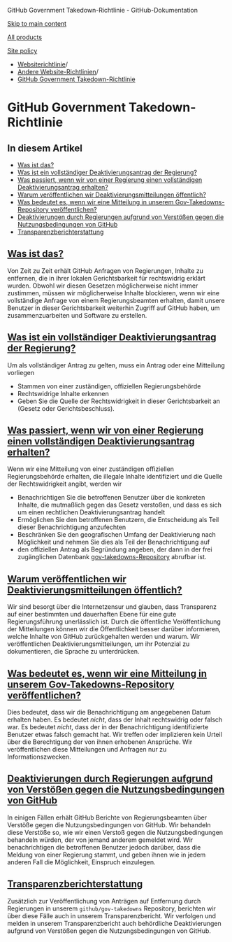 GitHub Government Takedown-Richtlinie - GitHub-Dokumentation

[Skip to main content](#main-content)

[All products](/de)

[Site policy](/site-policy)

* [Websiterichtlinie](/de/site-policy)/
* [Andere Website-Richtlinien](/de/site-policy/other-site-policies)/
* [GitHub Government Takedown-Richtlinie](/de/site-policy/other-site-policies/github-government-takedown-policy)

GitHub Government Takedown-Richtlinie
==========

In diesem Artikel
----------

* [Was ist das?](#what-is-this)
* [Was ist ein vollständiger Deaktivierungsantrag der Regierung?](#what-is-a-complete-government-takedown-request)
* [Was passiert, wenn wir von einer Regierung einen vollständigen Deaktivierungsantrag erhalten?](#what-happens-when-we-receive-a-complete-takedown-request-from-a-government)
* [Warum veröffentlichen wir Deaktivierungsmitteilungen öffentlich?](#why-do-we-publicly-post-takedown-notices)
* [Was bedeutet es, wenn wir eine Mitteilung in unserem Gov-Takedowns-Repository veröffentlichen?](#what-does-it-mean-if-we-post-a-notice-in-our-gov-takedowns-repository)
* [Deaktivierungen durch Regierungen aufgrund von Verstößen gegen die Nutzungsbedingungen von GitHub](#government-takedowns-based-on-violations-of-githubs-terms-of-service)
* [Transparenzberichterstattung](#transparency-reporting)

[Was ist das?](#what-is-this)
----------

Von Zeit zu Zeit erhält GitHub Anfragen von Regierungen, Inhalte zu entfernen, die in ihrer lokalen Gerichtsbarkeit für rechtswidrig erklärt wurden. Obwohl wir diesen Gesetzen möglicherweise nicht immer zustimmen, müssen wir möglicherweise Inhalte blockieren, wenn wir eine vollständige Anfrage von einem Regierungsbeamten erhalten, damit unsere Benutzer in dieser Gerichtsbarkeit weiterhin Zugriff auf GitHub haben, um zusammenzuarbeiten und Software zu erstellen.

[Was ist ein vollständiger Deaktivierungsantrag der Regierung?](#what-is-a-complete-government-takedown-request)
----------

Um als vollständiger Antrag zu gelten, muss ein Antrag oder eine Mitteilung vorliegen

* Stammen von einer zuständigen, offiziellen Regierungsbehörde
* Rechtswidrige Inhalte erkennen
* Geben Sie die Quelle der Rechtswidrigkeit in dieser Gerichtsbarkeit an (Gesetz oder Gerichtsbeschluss).

[Was passiert, wenn wir von einer Regierung einen vollständigen Deaktivierungsantrag erhalten?](#what-happens-when-we-receive-a-complete-takedown-request-from-a-government)
----------

Wenn wir eine Mitteilung von einer zuständigen offiziellen Regierungsbehörde erhalten, die illegale Inhalte identifiziert und die Quelle der Rechtswidrigkeit angibt, werden wir

* Benachrichtigen Sie die betroffenen Benutzer über die konkreten Inhalte, die mutmaßlich gegen das Gesetz verstoßen, und dass es sich um einen rechtlichen Deaktivierungsantrag handelt
* Ermöglichen Sie den betroffenen Benutzern, die Entscheidung als Teil dieser Benachrichtigung anzufechten
* Beschränken Sie den geografischen Umfang der Deaktivierung nach Möglichkeit und nehmen Sie dies als Teil der Benachrichtigung auf
* den offiziellen Antrag als Begründung angeben, der dann in der frei zugänglichen Datenbank [gov-takedowns-Repository](https://github.com/github/gov-takedowns) abrufbar ist.

[Warum veröffentlichen wir Deaktivierungsmitteilungen öffentlich?](#why-do-we-publicly-post-takedown-notices)
----------

Wir sind besorgt über die Internetzensur und glauben, dass Transparenz auf einer bestimmten und dauerhaften Ebene für eine gute Regierungsführung unerlässlich ist. Durch die öffentliche Veröffentlichung der Mitteilungen können wir die Öffentlichkeit besser darüber informieren, welche Inhalte von GitHub zurückgehalten werden und warum. Wir veröffentlichen Deaktivierungsmitteilungen, um ihr Potenzial zu dokumentieren, die Sprache zu unterdrücken.

[Was bedeutet es, wenn wir eine Mitteilung in unserem Gov-Takedowns-Repository veröffentlichen?](#what-does-it-mean-if-we-post-a-notice-in-our-gov-takedowns-repository)
----------

Dies bedeutet, dass wir die Benachrichtigung am angegebenen Datum erhalten haben. Es bedeutet *nicht*, dass der Inhalt rechtswidrig oder falsch war. Es bedeutet *nicht*, dass der in der Benachrichtigung identifizierte Benutzer etwas falsch gemacht hat. Wir treffen oder implizieren kein Urteil über die Berechtigung der von ihnen erhobenen Ansprüche. Wir veröffentlichen diese Mitteilungen und Anfragen nur zu Informationszwecken.

[Deaktivierungen durch Regierungen aufgrund von Verstößen gegen die Nutzungsbedingungen von GitHub](#government-takedowns-based-on-violations-of-githubs-terms-of-service)
----------

In einigen Fällen erhält GitHub Berichte von Regierungsbeamten über Verstöße gegen die Nutzungsbedingungen von GitHub. Wir behandeln diese Verstöße so, wie wir einen Verstoß gegen die Nutzungsbedingungen behandeln würden, der von jemand anderem gemeldet wird. Wir benachrichtigen die betroffenen Benutzer jedoch darüber, dass die Meldung von einer Regierung stammt, und geben ihnen wie in jedem anderen Fall die Möglichkeit, Einspruch einzulegen.

[Transparenzberichterstattung](#transparency-reporting)
----------

Zusätzlich zur Veröffentlichung von Anträgen auf Entfernung durch Regierungen in unserem `github/gov-takedowns` Repository, berichten wir über diese Fälle auch in unserem Transparenzbericht. Wir verfolgen und melden in unserem Transparenzbericht auch behördliche Deaktivierungen aufgrund von Verstößen gegen die Nutzungsbedingungen von GitHub.

